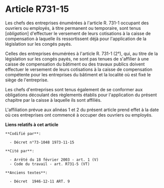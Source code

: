 # Article R731-15

Les chefs des entreprises énumérées à l'article R. 731-1 occupant des ouvriers ou employés, à titre permanent ou temporaire,
sont tenus [*obligation*] d'effectuer le versement de leurs cotisations à la caisse de compensation à laquelle ils
ressortissent déjà pour l'application de la législation sur les congés payés.

Celles des entreprises énumérées à l'article R. 731-1 (2°), qui, au titre de la législation sur les congés payés, ne sont pas
tenues de s'affilier à une caisse de compensation du bâtiment ou des travaux publics doivent effectuer le versement de leurs
cotisations à la caisse de compensation compétente pour les entreprises du bâtiment et la localité où est fixé le siège de
l'entreprise.

Les chefs d'entreprises sont tenus également de se conformer aux obligations découlant des règlements établis pour
l'application du présent chapitre par la caisse à laquelle ils sont affiliés.

L'affiliation prévue aux alinéas 1 et 2 du présent article prend effet à la date où ces entreprises ont commencé à occuper
des ouvriers ou employés.

**Liens relatifs à cet article**

	**Codifié par**:

	  - Décret n°73-1048 1973-11-15

	**Cité par**:

	  - Arrêté du 18 février 2003 - art. 1 (V)
	  - Code du travail - art. R731-5 (VT)

	**Anciens textes**:

	  - Décret  1946-12-11 ART. 9
